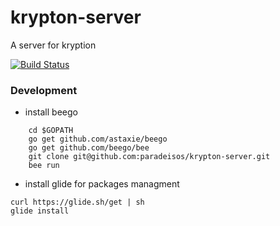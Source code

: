 # krypton-server
A server for kryption

[![Build Status](https://travis-ci.org/paradeisos/krypton-server.svg?branch=master)](https://travis-ci.org/paradeisos/krypton-server)

### Development 
* install beego
```
    cd $GOPATH
    go get github.com/astaxie/beego
    go get github.com/beego/bee
    git clone git@github.com:paradeisos/krypton-server.git
    bee run
```
 * install glide for packages managment
 ```
 curl https://glide.sh/get | sh
 glide install
 ```

